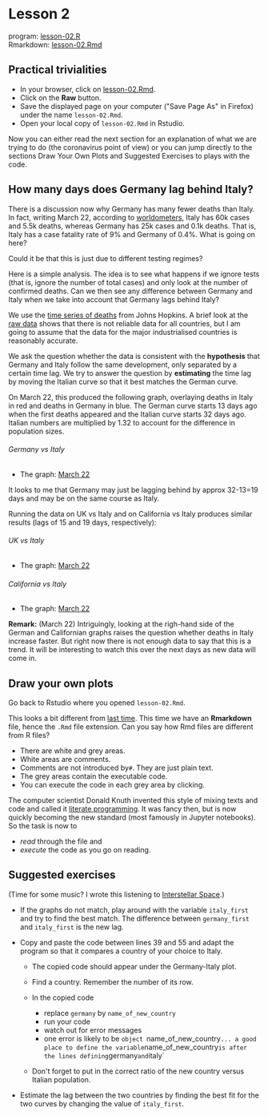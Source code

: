 # Lesson 2

program: [lesson-02.R](lesson-02.R)  
Rmarkdown: [lesson-02.Rmd](lesson-02.Rmd)  

## Practical trivialities

- In your browser, click on [lesson-02.Rmd](lesson-02.Rmd).
- Click on the **Raw** button. 
- Save the displayed page on your computer ("Save Page As" in Firefox) under the name `lesson-02.Rmd`.  
- Open your local copy of `lesson-02.Rmd` in Rstudio.

Now you can either read the next section for an explanation of what we are trying to do (the coronavirus point of view) or you can jump directly to the sections Draw Your Own Plots and Suggested Exercises to plays with the code.

## How many days does Germany lag behind Italy?  

There is a discussion now why Germany has many fewer deaths than Italy. In fact, writing March 22, according to [worldometers](https://www.worldometers.info/coronavirus/#countries), Italy has 60k cases and 5.5k deaths, whereas Germany has 25k cases and 0.1k deaths. That is, Italy has a case fatality rate of 9% and Germany of 0.4%. What is going on here? 

Could it be that this is just due to different testing regimes? 

Here is a simple analysis. The idea is to see what happens if we ignore tests (that is, ignore the number of total cases) and only look at the number of confirmed deaths. Can we then see any difference between Germany and Italy when we take into account that Germany lags behind Italy? 

We use the [time series of deaths](https://github.com/CSSEGISandData/COVID-19/blob/master/csse_covid_19_data/csse_covid_19_time_series/time_series_19-covid-Deaths.csv) from Johns Hopkins. A brief look at the [raw data](https://raw.githubusercontent.com/CSSEGISandData/COVID-19/master/csse_covid_19_data/csse_covid_19_time_series/time_series_19-covid-Deaths.csv) shows that there is not reliable data for all countries, but I am going to assume that the data for the major industrialised countries is reasonably accurate. 

We ask the question whether the data is consistent with the **hypothesis** that Germany and Italy follow the same development, only separated by a certain time lag. We try to answer the question by **estimating** the time lag by moving the Italian curve so that it best matches the German curve.

 On March 22, this produced the following graph, overlaying deaths in Italy in red and deaths in Germany in blue. The German curve starts 13 days ago when the first deaths appeared and the Italian curve starts 32 days ago. Italian numbers are multiplied by 1.32 to account for the difference in population sizes. 

###### Germany vs Italy

- The graph: [March 22](../../plots/Germany-Italy-March-22.png)

It looks to me that Germany may just be lagging behind by approx 32-13=19 days and may be on the same course as Italy. 

Running the data on UK vs Italy and on California vs Italy produces similar results (lags of 15 and 19 days, respectively):

###### UK vs Italy

- The graph: [March 22](../../plots/UK-Italy-March-22.png)

###### California vs Italy

- The graph: [March 22](../../plots/California-Italy-March-22.png)

**Remark:** (March 22) Intriguingly, looking at the righ-hand side of the German and Californian graphs raises the question whether deaths in Italy increase faster. But right now there is not enough data to say that this is a trend. It will be interesting to watch this over the next days as new data will come in.

## Draw your own plots

Go back to Rstudio where you opened `lesson-02.Rmd`.

This looks a bit different from [last time](../lesson-01/lesson-01.R). This time we have an **Rmarkdown** file, hence the `.Rmd` file extension. Can you say how Rmd files are different from R files?

- There are white and grey areas.
- White areas are comments.
- Comments are not introduced by`#`. They are just plain text.
- The grey areas contain the executable code.
- You can execute the code in each grey area by clicking. 

The computer scientist Donald Knuth invented this style of mixing texts and code and called it [literate programming](https://en.wikipedia.org/wiki/Literate_programming). It was fancy then, but is now quickly becoming the new standard (most famously in Jupyter notebooks). So the task is now to

- *read* through the file and 
- *execute* the code as you go on reading.

## Suggested exercises

(Time for some music? I wrote this listening to [Interstellar Space](https://www.youtube.com/watch?v=RyIPmmCmIb0&list=PLSeOx7nxhymJl1aXmMDM3-TyiLodxcavz).)


- If the graphs do not match, play around with the variable `italy_first` and try to find the best match. The difference between `germany_first` and `italy_first` is the new lag.

- Copy and paste the code between lines 39 and 55 and adapt the program so that it compares a country of your choice to Italy.

  - The copied code should appear under the Germany-Italy plot.
  - Find a country. Remember the number of its row.
  - In the copied code
    - replace `germany` by `name_of_new_country`
    - run your code 
    - watch out for error messages
    - one error is likely to be `object `name_of_new_country` ... a good place to define the variable `name_of_new_country` is after the lines defining `germany` and `italy`

  - Don't forget to put in the correct ratio of the new country versus Italian population.

- Estimate the lag between the two countries by finding the best fit for the two curves by changing the value of `italy_first`.
